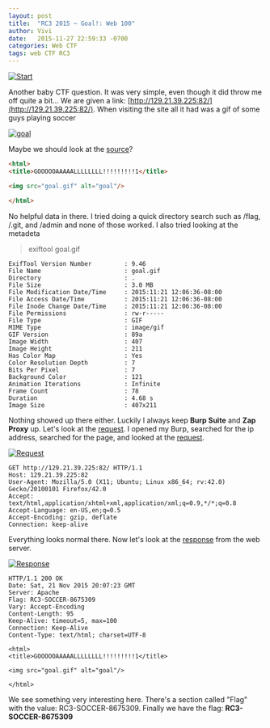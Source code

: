 ```yaml
---
layout: post
title:  "RC3 2015 ~ Goal!: Web 100"
author: Vivi
date:   2015-11-27 22:59:33 -0700
categories: Web CTF
tags: web CTF RC3
---
```



[![Start]({{site.url}}/images/rc3/Goal/Start.png)]({{site.url}}/images/rc3/Goal/Start.png)

Another baby CTF question. It was very simple, even though it did throw me off quite a bit... We are given a link: [http://129.21.39.225:82/](http://129.21.39.225:82/). When visiting the site all it had was a gif of some guys playing soccer 

[![goal]({{site.url}}/images/rc3/Goal/goal.gif)]({{site.url}}/images/rc3/Goal/goal.gif)

Maybe we should look at the [source]({{site.url}}/assets/rc3/Goal/source.html)?

```html
<html>
<title>GOOOOOAAAAALLLLLLLL!!!!!!!!!1</title>

<img src="goal.gif" alt="goal"/>

</html>
```

No helpful data in there. I tried doing a quick directory search such as /flag, /.git, and /admin and none of those worked. I also tried looking at the metadeta

>exiftool goal.gif

```
ExifTool Version Number         : 9.46
File Name                       : goal.gif
Directory                       : .
File Size                       : 3.0 MB
File Modification Date/Time     : 2015:11:21 12:06:36-08:00
File Access Date/Time           : 2015:11:21 12:06:36-08:00
File Inode Change Date/Time     : 2015:11:21 12:06:36-08:00
File Permissions                : rw-r-----
File Type                       : GIF
MIME Type                       : image/gif
GIF Version                     : 89a
Image Width                     : 407
Image Height                    : 211
Has Color Map                   : Yes
Color Resolution Depth          : 7
Bits Per Pixel                  : 7
Background Color                : 121
Animation Iterations            : Infinite
Frame Count                     : 78
Duration                        : 4.68 s
Image Size                      : 407x211
```

Nothing showed up there either. Luckily I always keep **Burp Suite** and **Zap Proxy** up. Let's look at the [request]({{site.url}}/assets/rc3/Goal/request). I opened my Burp, searched for the ip address, searched for the page, and looked at the [request]({{site.url}}/assets/rc3/Goal/request).

[![Request]({{site.url}}/images/rc3/Goal/Request.png)]({{site.url}}/images/rc3/Goal/Request.png)

```
GET http://129.21.39.225:82/ HTTP/1.1
Host: 129.21.39.225:82
User-Agent: Mozilla/5.0 (X11; Ubuntu; Linux x86_64; rv:42.0) Gecko/20100101 Firefox/42.0
Accept: text/html,application/xhtml+xml,application/xml;q=0.9,*/*;q=0.8
Accept-Language: en-US,en;q=0.5
Accept-Encoding: gzip, deflate
Connection: keep-alive
```

Everything looks normal there. Now let's look at the [response]({{site.url}}/assets/rc3/Goal/response) from the web server.

[![Response]({{site.url}}/images/rc3/Goal/Response.png)]({{site.url}}/images/rc3/Goal/Response.png)

```
HTTP/1.1 200 OK
Date: Sat, 21 Nov 2015 20:07:23 GMT
Server: Apache
Flag: RC3-SOCCER-8675309
Vary: Accept-Encoding
Content-Length: 95
Keep-Alive: timeout=5, max=100
Connection: Keep-Alive
Content-Type: text/html; charset=UTF-8

<html>
<title>GOOOOOAAAAALLLLLLLL!!!!!!!!!1</title>

<img src="goal.gif" alt="goal"/>

</html>
```

We see something very interesting here. There's a section called "Flag" with the value: RC3-SOCCER-8675309.  Finally we have the flag: **RC3-SOCCER-8675309**
